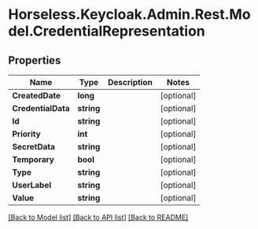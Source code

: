 # Horseless.Keycloak.Admin.Rest.Model.CredentialRepresentation

## Properties

Name | Type | Description | Notes
------------ | ------------- | ------------- | -------------
**CreatedDate** | **long** |  | [optional] 
**CredentialData** | **string** |  | [optional] 
**Id** | **string** |  | [optional] 
**Priority** | **int** |  | [optional] 
**SecretData** | **string** |  | [optional] 
**Temporary** | **bool** |  | [optional] 
**Type** | **string** |  | [optional] 
**UserLabel** | **string** |  | [optional] 
**Value** | **string** |  | [optional] 

[[Back to Model list]](../README.md#documentation-for-models) [[Back to API list]](../README.md#documentation-for-api-endpoints) [[Back to README]](../README.md)

